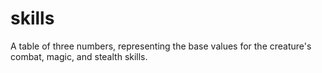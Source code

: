 # skills

A table of three numbers, representing the base values for the creature's combat, magic, and stealth skills.
